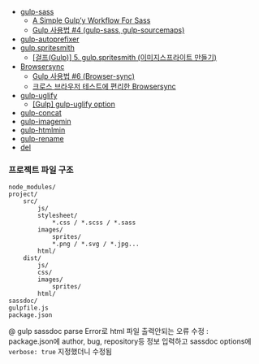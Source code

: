 + [gulp-sass](https://www.npmjs.com/package/gulp-sass)
  - [A Simple Gulp’y Workflow For Sass](https://www.sitepoint.com/simple-gulpy-workflow-sass/)
  - [Gulp 사용법 #4 (gulp-sass, gulp-sourcemaps)](http://webclub.tistory.com/470)
+ [gulp-autoprefixer](https://www.npmjs.com/package/gulp-autoprefixer)
+ [gulp.spritesmith](https://www.npmjs.com/package/gulp.spritesmith)
  - [[걸프(Gulp)] 5. gulp.spritesmith (이미지스프라이트 만들기)](http://recoveryman.tistory.com/301)
+ [Browsersync](https://browsersync.io/docs/gulp)
  - [Gulp 사용법 #6 (Browser-sync)](http://webclub.tistory.com/473)
  - [크로스 브라우저 테스트에 편리한 Browsersync](https://blog.outsider.ne.kr/1216)
+ [gulp-uglify](https://www.npmjs.com/package/gulp-uglify)
  - [[Gulp] gulp-uglify option](http://witinweb.com/post/123625188342/gulp-gulp-uglify-option)
+ [gulp-concat](https://www.npmjs.com/package/gulp-concat)
+ [gulp-imagemin](https://www.npmjs.com/package/gulp-imagemin)
+ [gulp-htmlmin](https://www.npmjs.com/package/gulp-htmlmin)
+ [gulp-rename](https://www.npmjs.com/package/gulp-rename)
+ [del](https://www.npmjs.com/package/del)

### 프로젝트 파일 구조

```
node_modules/
project/
    src/
        js/
        stylesheet/
            *.css / *.scss / *.sass
        images/
            sprites/
            *.png / *.svg / *.jpg...
        html/
    dist/
        js/
        css/
        images/
            sprites/
        html/
sassdoc/
gulpfile.js
package.json
```

@ gulp sassdoc parse Error로 html 파일 출력안되는 오류 수정 :  
package.json에 author, bug, repository등 정보 입력하고 sassdoc options에 `verbose: true` 지정했더니 수정됨